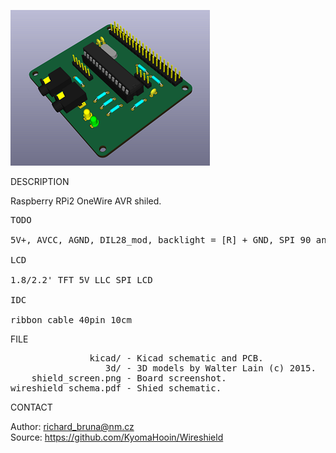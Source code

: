 ![Shield](https://github.com/KyomaHooin/Wireshield/raw/master/shield_screen.png "screenshot")

DESCRIPTION

Raspberry RPi2 OneWire AVR shiled.

<pre>
TODO

5V+, AVCC, AGND, DIL28_mod, backlight = [R] + GND, SPI 90 angle

LCD

1.8/2.2' TFT 5V LLC SPI LCD

IDC

ribbon cable 40pin 10cm
</pre>
FILE
<pre>
               kicad/ - Kicad schematic and PCB.
                  3d/ - 3D models by Walter Lain (c) 2015.
    shield_screen.png - Board screenshot.
wireshield_schema.pdf - Shied schematic.
</pre>
CONTACT

Author: richard_bruna@nm.cz<br>
Source: https://github.com/KyomaHooin/Wireshield

